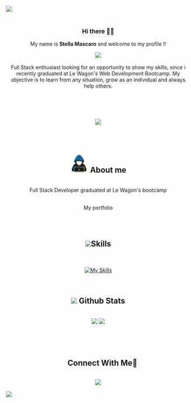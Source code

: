 
<img src="https://user-images.githubusercontent.com/73097560/115834477-dbab4500-a447-11eb-908a-139a6edaec5c.gif">
<br><br>
<div align="center">

### Hi there 👋🎉


My name is **Stella Mascaro** and welcome to my profile !!

<a href="https://github.com/DenverCoder1/readme-typing-svg"><img src="https://readme-typing-svg.herokuapp.com?font=Time+New+Roman&color=cyan&size=25&center=true&vCenter=true&width=600&height=100&lines=Stella+Mascaro;++;Full+Stack+Developer+👾;Computer+Science+Student+👩‍💻;Data+Science+🚀;Love+to+learn+new+content!!"></a>

Full Stack enthusiast looking for an opportunity to show my skills, since i recently graduated at Le Wagon's Web Development Bootcamp. My objective is to learn from any situation, grow as an individual and always help others.
<br>
<br><br>
<br><br>

<img src="https://media.giphy.com/media/L8K62iTDkzGX6/giphy.gif" width="500" />

<br><br>

	
## <picture><img src = "https://github.com/0xAbdulKhalid/0xAbdulKhalid/raw/main/assets/mdImages/about_me.gif" width = 50px></picture> **About me**

<br>
  Full Stack Developer graduated at Le Wagon's bootcamp
<br><br>

  <p><a href="https://troopl.com/stellamascaro", style="text-decoration: none;">My portfolio</a></p>

<br><br>

## <img src="https://media2.giphy.com/media/QssGEmpkyEOhBCb7e1/giphy.gif?cid=ecf05e47a0n3gi1bfqntqmob8g9aid1oyj2wr3ds3mg700bl&rid=giphy.gif" width ="25"><b>**Skills**</b>

<br><br>
[![My Skills](https://skillicons.dev/icons?i=git,cpp,c,css,github,bootstrap,discord,figma,html,js,linux,vscode&perline=14&theme=light)](https://skillicons.dev)
<br>
<br>
<br>

## <img src="https://media.giphy.com/media/iY8CRBdQXODJSCERIr/giphy.gif" width="35"><b> Github Stats </b>
<br>

  <img height= "150" src="https://github-readme-stats.vercel.app/api?username=StellaMascaro&theme=react&show_icons=true&include_all_commits=true" />
  <img height= "150" src="https://github-readme-stats.vercel.app/api/top-langs/?username=StellaMascaro&theme=react&layout=compact" />

<br><br>


<!-- Connect with me -->
<!--h2 without bottom border-->
<div id="user-content-toc">
  <ul align="center">
    <summary><h2 style="display: inline-block">Connect With Me🤝</h2></summary>
  </ul>
</div>

<!--icons and links-->

 <p align="center">
	 
  <a href="https://www.linkedin.com/in/stellamascaro">
    <img src="https://skillicons.dev/icons?i=linkedin" />
  </a>
  
</p>
  
</div>

<img src="https://user-images.githubusercontent.com/73097560/115834477-dbab4500-a447-11eb-908a-139a6edaec5c.gif">

